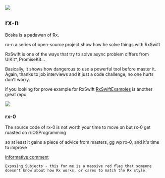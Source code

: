 ![](http://wallpapers-best.com/uploads/posts/2015-10/15_star_wars.jpg)

## rx-n

Boska is a padawan of Rx. 

rx-n a series of open-source project show how he solve things with RxSwift

RxSwift is one of the ways that try to solve async problem differs from UIKit*, PromiseKit... 
 
Basically, it shows how dangerous to use a powerful tool before master it.
Again, thanks to job interviews and it just a code challenge, no one hurts don't worry.

if you looking for prove example for RxSwift
[RxSwiftExamples](https://github.com/DroidsOnRoids/RxSwiftExamples)
is another great repo

![](https://i.imgur.com/nhBP5jJ.png)

### rx-0

The source code of rx-0 is not worth your time to move on but rx-0 get roasted on r/iOSProgramming

so at least it gains a piece of advice from masters, gg wp rx-0, and it's time to improve

[informative comment](https://www.reddit.com/r/iOSProgramming/comments/apqwji/i_got_rejected_from_an_interview_seek_for/egbllpr)

`Exposing Subjects - this for me is a massive red flag that someone doesn't know about how Rx works, or cares to match the Rx style.`


